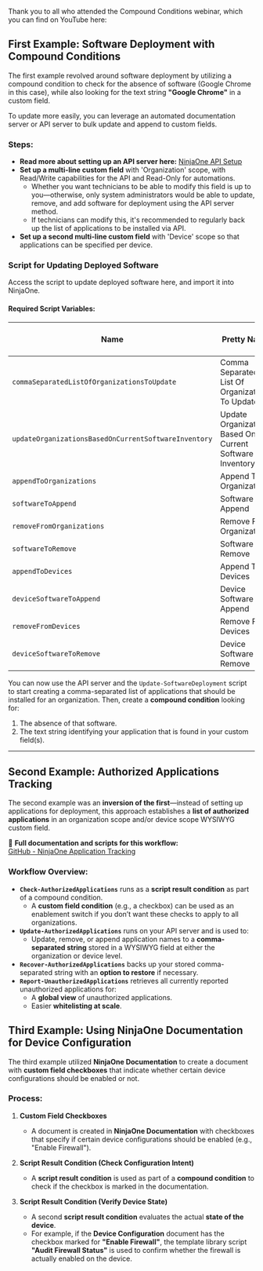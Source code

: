 Thank you to all who attended the Compound Conditions webinar, which you can find on YouTube here:

## First Example: Software Deployment with Compound Conditions

The first example revolved around software deployment by utilizing a compound condition to check for the absence of software (Google Chrome in this case), while also looking for the text string **"Google Chrome"** in a custom field.

To update more easily, you can leverage an automated documentation server or API server to bulk update and append to custom fields.

### Steps:
- **Read more about setting up an API server here:** [NinjaOne API Setup](https://docs.mspp.io/ninjaone/getting-started)
- **Set up a multi-line custom field** with 'Organization' scope, with Read/Write capabilities for the API and Read-Only for automations.
  - Whether you want technicians to be able to modify this field is up to you—otherwise, only system administrators would be able to update, remove, and add software for deployment using the API server method.
  - If technicians can modify this, it's recommended to regularly back up the list of applications to be installed via API.
- **Set up a second multi-line custom field** with 'Device' scope so that applications can be specified per device.

### Script for Updating Deployed Software
Access the script to update deployed software here, and import it into NinjaOne.

#### Required Script Variables:
| Name | Pretty Name | Script Variable Type |
|------|------------|----------------------|
| `commaSeparatedListOfOrganizationsToUpdate` | Comma Separated List Of Organizations To Update | String/Text |
| `updateOrganizationsBasedOnCurrentSoftwareInventory` | Update Organizations Based On Current Software Inventory | Checkbox |
| `appendToOrganizations` | Append To Organizations | String/Text |
| `softwareToAppend` | Software To Append | String/Text |
| `removeFromOrganizations` | Remove From Organizations | String/Text |
| `softwareToRemove` | Software To Remove | String/Text |
| `appendToDevices` | Append To Devices | String/Text |
| `deviceSoftwareToAppend` | Device Software To Append | String/Text |
| `removeFromDevices` | Remove From Devices | String/Text |
| `deviceSoftwareToRemove` | Device Software To Remove | String/Text |

You can now use the API server and the `Update-SoftwareDeployment` script to start creating a comma-separated list of applications that should be installed for an organization. Then, create a **compound condition** looking for:
1. The absence of that software.
2. The text string identifying your application that is found in your custom field(s).

---

## Second Example: Authorized Applications Tracking

The second example was an **inversion of the first**—instead of setting up applications for deployment, this approach establishes a **list of authorized applications** in an organization scope and/or device scope WYSIWYG custom field.

📌 **Full documentation and scripts for this workflow:**  
[GitHub - NinjaOne Application Tracking](https://github.com/jeffhunterninja/NinjaOne-Scripts/tree/main/Application%20Tracking)

### Workflow Overview:
- **`Check-AuthorizedApplications`** runs as a **script result condition** as part of a compound condition.
  - A **custom field condition** (e.g., a checkbox) can be used as an enablement switch if you don’t want these checks to apply to all organizations.
- **`Update-AuthorizedApplications`** runs on your API server and is used to:
  - Update, remove, or append application names to a **comma-separated string** stored in a WYSIWYG field at either the organization or device level.
- **`Recover-AuthorizedApplications`** backs up your stored comma-separated string with an **option to restore** if necessary.
- **`Report-UnauthorizedApplications`** retrieves all currently reported unauthorized applications for:
  - A **global view** of unauthorized applications.
  - Easier **whitelisting at scale**.

## Third Example: Using NinjaOne Documentation for Device Configuration

The third example utilized **NinjaOne Documentation** to create a document with **custom field checkboxes** that indicate whether certain device configurations should be enabled or not.

### Process:
1. **Custom Field Checkboxes**  
   - A document is created in **NinjaOne Documentation** with checkboxes that specify if certain device configurations should be enabled (e.g., "Enable Firewall").
   
2. **Script Result Condition (Check Configuration Intent)**  
   - A **script result condition** is used as part of a **compound condition** to check if the checkbox is marked in the documentation.

3. **Script Result Condition (Verify Device State)**  
   - A second **script result condition** evaluates the actual **state of the device**.
   - For example, if the **Device Configuration** document has the checkbox marked for **"Enable Firewall"**, the template library script **"Audit Firewall Status"** is used to confirm whether the firewall is actually enabled on the device.
